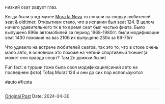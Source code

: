 низкий сеат радует глаз.

Когда были в жд музее [Mora la Nova](2006.md) то попали на сходку любителей seat & oldtimer. Открытием стало, что в испании был seat 124. В целом ничего удивительного тк в то время сеат был частью фиата. Было выпущено 896к автомобилей за период 1968-1980гг.  были модификации seat 1430 похожие на ваз 2106 их выпущено 250к за 69-75гг

Что удивило на встрече любителей сеатов, так это то, что в стоке очень мало авто, в основном это похоже на чёткий спортивный тюнинг(а может они правда спорт? Там 2л движки были)

Fun fact: в турции тоже была своя модификация(синий авто на последнем фото) Tofaş Murat 124 и они до сих пор используются 

#auto #fiesta

---
[Original Post](https://t.me/lev2tarragona/2148)
Date: 2024-04-30
